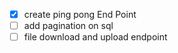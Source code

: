 - [x] create ping pong End Point
- [ ] add pagination on sql
- [ ] file download and upload endpoint